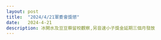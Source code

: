 ```yaml
---
layout: post
title:  "2024/4/21軍委會獎懲"
date:   2024-4-21
description: 冰開水及豆豆蔡留校觀察,另音速小子獎金延期三個月發放
---
```

